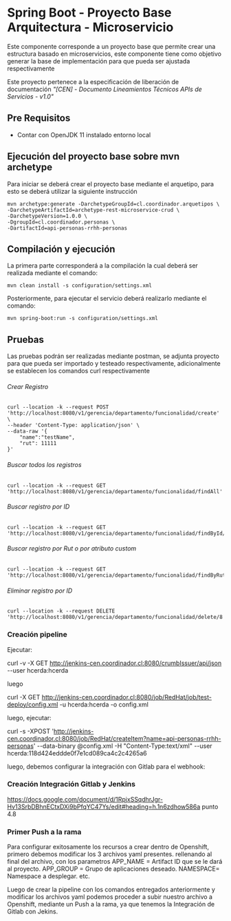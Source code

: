 # Spring Boot - Proyecto Base Arquitectura - Microservicio 

Este componente corresponde a un proyecto base que permite crear una estructura basado en microservicios, este componente tiene como objetivo generar la base de implementación para que pueda ser ajustada respectivamente

Este proyecto pertenece a la especificación de liberación de documentación *"[CEN] - Documento Lineamientos Técnicos APIs de Servicios  - v1.0"*
 
## Pre Requisitos

* Contar con OpenJDK 11 instalado entorno local

## Ejecución del proyecto base sobre mvn archetype
Para iniciar se deberá crear el proyecto base mediante el arquetipo, para esto se deberá utilizar la siguiente instrucción

```
mvn archetype:generate -DarchetypeGroupId=cl.coordinador.arquetipos \
-DarchetypeArtifactId=archetype-rest-microservice-crud \
-DarchetypeVersion=1.0.0 \
-DgroupId=cl.coordinador.personas \
-DartifactId=api-personas-rrhh-personas

```

## Compilación y ejecución
La primera parte corresponderá a la compilación la cual deberá ser realizada mediante el comando:


```
mvn clean install -s configuration/settings.xml
```
Posteriormente, para ejecutar el servicio deberá realizarlo mediante el comando:

```
mvn spring-boot:run -s configuration/settings.xml
```


## Pruebas

Las pruebas podrán ser realizadas mediante postman, se adjunta proyecto para que pueda ser importado y testeado respectivamente, adicionalmente se establecen los comandos curl respectivamente


###### Crear Registro
```
curl --location -k --request POST 'http://localhost:8080/v1/gerencia/departamento/funcionalidad/create' \
--header 'Content-Type: application/json' \
--data-raw '{
    "name":"testName",
    "rut": 11111
}'
```

###### Buscar todos los registros
```
curl --location -k --request GET 'http://localhost:8080/v1/gerencia/departamento/funcionalidad/findAll'
```

###### Buscar registro por ID
```
curl --location -k --request GET 'http://localhost:8080/v1/gerencia/departamento/funcionalidad/findById/1'
```

###### Buscar registro por Rut o por atributo custom
```
curl --location -k --request GET 'http://localhost:8080/v1/gerencia/departamento/funcionalidad/findByRut/11111'
```

###### Eliminar registro por ID
```
curl --location -k --request DELETE 'http://localhost:8080/v1/gerencia/departamento/funcionalidad/delete/8'
```

### Creación pipeline

Ejecutar:

curl -v -X GET http://jenkins-cen.coordinador.cl:8080/crumbIssuer/api/json --user hcerda:hcerda

luego

curl -X GET http://jenkins-cen.coordinador.cl:8080/job/RedHat/job/test-deploy/config.xml -u hcerda:hcerda -o config.xml

luego, ejecutar:

curl -s -XPOST 'http://jenkins-cen.coordinador.cl:8080/job/RedHat/createItem?name=api-personas-rrhh-personas' --data-binary @config.xml -H "Content-Type:text/xml" --user hcerda:118d424eddde0f7e1cd089ca4c2c4265a6

luego, debemos configurar la integración con Gitlab para el webhook:

### Creación Integración Gitlab y Jenkins
https://docs.google.com/document/d/1RpjxSSqdhrJgr-Hv13SrbDBhnECtxDXi9bPfqYC47Ys/edit#heading=h.1n6zdhow586a
punto 4.8

### Primer Push a la rama
Para configurar exitosamente los recursos a crear dentro de Openshift,
primero debemos modificar los 3 archivos yaml presentes. rellenando al
final del archivo, con los parametros APP_NAME = Artifact ID que se le
dará al proyecto. APP_GROUP = Grupo de aplicaciones deseado. NAMESPACE= Namespace a desplegar. etc.

Luego de crear la pipeline con los comandos entregados anteriormente y modificar los archivos yaml
podemos proceder a subir nuestro archivo a Openshift, mediante un Push
a la rama, ya que tenemos la Integración de Gitlab con Jekins.






